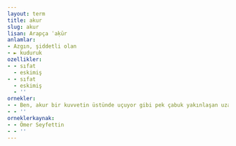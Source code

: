 ```yaml
---
layout: term
title: akur
slug: akur
lisan: Arapça ʿaḳūr
anlamlar:
- Azgın, şiddetli olan
- ► kuduruk
ozellikler:
- - sıfat
  - eskimiş
- - sıfat
  - eskimiş
  - ''
ornekler:
- - Ben, akur bir kuvvetin üstünde uçuyor gibi pek çabuk yakınlaşan uzaklara bakıyor, bu azgın ata bindikçe daima duyduğum şeyleri tekrar hissediyordum.
- - ''
orneklerkaynak:
- - Ömer Seyfettin
- - ''
---
```

